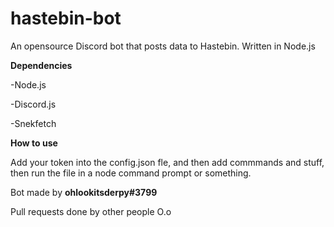 # hastebin-bot
An opensource Discord bot that posts data to Hastebin.
Written in Node.js

**Dependencies**

-Node.js

-Discord.js

-Snekfetch

**How to use**

Add your token into the config.json fle, and then add commmands and stuff, then run the file in a node command prompt or something.

Bot made by **ohlookitsderpy#3799**

Pull requests done by other people O.o
